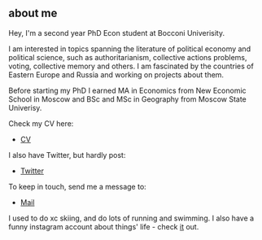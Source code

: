 about me
---

Hey,  I'm a second year PhD Econ student at Bocconi Univerisity. 

I am interested in topics spanning the literature of political economy and political science, such as authoritarianism, collective actions problems, voting, collective memory and others. I am fascinated by the countries of Eastern Europe and Russia and working on projects about them.  

Before starting my PhD I earned MA in Economics from New Economic School in Moscow and BSc and MSc in Geography from Moscow State Univerisy. 

Check my CV here:
+ [CV]("/cv.pdf")

I also have Twitter, but hardly post: 
+ [Twitter](https://twitter.com/nikiforovannina)

To keep in touch, send me a message to:
+ [Mail](mailto:nina.nikiforova@phd.unibocconi.it)

I used to do xc skiing, and do lots of running and swimming. I also have a funny instagram account about things' life - check [it](https://www.instagram.com/thi.ngslife/) out.
